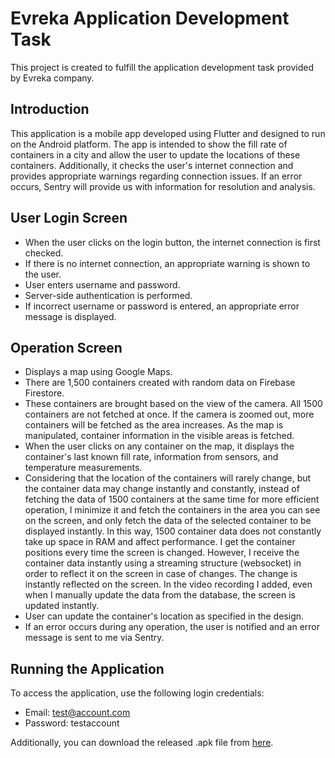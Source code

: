# Evreka Application Development Task

This project is created to fulfill the application development task provided by Evreka company.

## Introduction

This application is a mobile app developed using Flutter and designed to run on the Android platform. The app is intended to show the fill rate of containers in a city and allow the user to update the locations of these containers. Additionally, it checks the user's internet connection and provides appropriate warnings regarding connection issues. If an error occurs, Sentry will provide us with information for resolution and analysis.

## User Login Screen

- When the user clicks on the login button, the internet connection is first checked.
- If there is no internet connection, an appropriate warning is shown to the user.
- User enters username and password.
- Server-side authentication is performed.
- If incorrect username or password is entered, an appropriate error message is displayed.


## Operation Screen

- Displays a map using Google Maps.
- There are 1,500 containers created with random data on Firebase Firestore.
- These containers are brought based on the view of the camera. All 1500 containers are not fetched at once. If the camera is zoomed out, more containers will be fetched as the area increases. As the map is manipulated, container information in the visible areas is fetched.
- When the user clicks on any container on the map, it displays the container's last known fill rate, information from sensors, and temperature measurements.
- Considering that the location of the containers will rarely change, but the container data may change instantly and constantly, instead of fetching the data of 1500 containers at the same time for more efficient operation, I minimize it and fetch the containers in the area you can see on the screen, and only fetch the data of the selected container to be displayed instantly. In this way, 1500 container data does not constantly take up space in RAM and affect performance. I get the container positions every time the screen is changed. However, I receive the container data instantly using a streaming structure (websocket) in order to reflect it on the screen in case of changes. The change is instantly reflected on the screen. In the video recording I added, even when I manually update the data from the database, the screen is updated instantly.
- User can update the container's location as specified in the design.
- If an error occurs during any operation, the user is notified and an error message is sent to me via Sentry.

## Running the Application

To access the application, use the following login credentials:

- Email: test@account.com
- Password: testaccount

Additionally, you can download the released .apk file from [here](https://github.com/ahmetsahin83/evreka/blob/main/evreka_app.apk).

